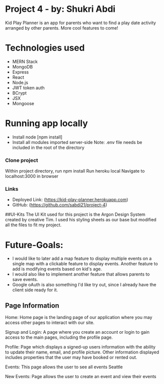 # Project 4 - by: Shukri Abdi
Kid Play Planner is an app for parents who want to find a play date activity arranged by other parents. More cool features to come!  

# Technologies used
- MERN Stack
- MongoDB
- Express
- React
- Node.js
- JWT token auth
- BCrypt
- JSX
- Mongoose

# Running app locally
- Install node [npm install]
- Install all modules imported server-side
Note: .env file needs be included in the root of the directory

### Clone project
Within project directory, run npm install
Run heroku local
Navigate to localhost:3000 in browser

### Links
- Deployed Link: (https://kid-play-planner.herokuapp.com)
- GitHub: (https://github.com/sabdi21/project-4)

##UI-Kits
The UI Kit used for this project is the Argon Design System created by creative Tim.  I used his styling sheets as our base but modified all the files to fit my project.


# Future-Goals:
- I would like to later add a map feature to display multiple events on a single map with a clickable feature to display events.
Another feature to add is modifying events based on kid's age.
- I would also like to implement another feature that allows parents to save events.
- Google oAuth is also something I'd like try out, since I already have the client side ready for it.
## Page Information

Home:  Home page is the landing page of our application where you may access other pages to interact with our site.

Signup and Login:  A page where you create an account or login to gain access to the main pages, including the profile page.

Profile: Page which displays a signed-up users information with the ability to update their name, email, and profile picture.  Other information displayed includes properties that the user may have booked or rented out.

Events: This page allows the user to see all events Seattle

New Events: Page allows the user to create an event and view their events 
